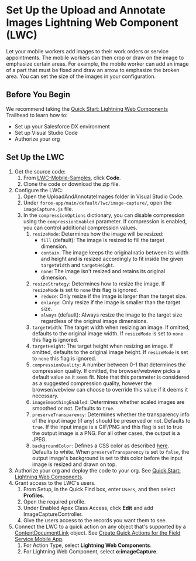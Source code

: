 # Set Up the Upload and Annotate Images Lightning Web Component (LWC)

Let your mobile workers add images to their work orders or service appointments. The mobile workers can then crop or draw on the image to emphasize certain areas. For example, the mobile worker can add an image of a part that must be fixed and draw an arrow to emphasize the broken area. You can set the size of the images in your configuration.

## Before You Begin

We recommend taking the [Quick Start: Lightning Web Components](https://trailhead.salesforce.com/content/learn/projects/quick-start-lightning-web-components) Trailhead to learn how to:

- Set up your Salesforce DX environment
- Set up Visual Studio Code
- Authorize your org

## Set Up the LWC

1. Get the source code:
   1. From [LWC-Mobile-Samples](https://github.com/forcedotcom/LWC-Mobile-Samples), click **Code**.
   2. Clone the code or download the zip file.
2. Configure the LWC:
   1. Open the UploadAndAnnotateImages folder in Visual Studio Code.
   2. Under `force-app/main/default/lwc/image-capture/`, open the `imageCapture.js` file.
   3. In the `compressionOptions` dictionary, you can disable compression using the `compressionEnabled` parameter. If compression is enabled, you can control additional compression values.
      1. `resizeMode`: Determines how the image will be resized:
         - `fill` (default): The image is resized to fill the target dimension.
         - `contain`: The image keeps the original ratio between its width and height and is resized accordingly to fit inside the given `targetWidth` and `targetHeight`.
         - `none`: The image isn't resized and retains its original dimension.
      2. `resizeStrategy`: Determines how to resize the image. If `resizeMode` is set to `none` this flag is ignored.
         - `reduce`: Only resize if the image is larger than the target size.
         - `enlarge`: Only resize if the image is smaller than the target size.
         - `always` (default): Always resize the image to the target size regardless of the original image dimensions.
      3. `targetWidth`: The target width when resizing an image. If omitted, defaults to the original image width. If `resizeMode` is set to `none` this flag is ignored.
      4. `targetHeight`: The target height when resizing an image. If omitted, defaults to the original image height. If `resizeMode` is set to `none` this flag is ignored.
      5. `compressionQuality`: A number between 0-1 that determines the compression quality. If omitted, the browser/webview picks a default value as it sees fit. Note that this parameter is considered as a suggested compression quality, however the browser/webview can choose to override this value if it deems it necessary.
      6. `imageSmoothingEnabled`: Determines whether scaled images are smoothed or not. Defaults to `true`.
      7. `preserveTransparency`: Determines whether the transparency info of the input image (if any) should be preserved or not. Defaults to `true`. If the input image is a GIF/PNG and this flag is set to true the output image is a PNG. For all other cases, the output is a JPEG.
      8. `backgroundColor`: Defines a CSS color as described [here](https://developer.mozilla.org/en-US/docs/Web/CSS/color_value). Defaults to white. When `preserveTransparency` is set to `false`, the output image's background is set to this color before the input image is resized and drawn on top.
3. Authorize your org and deploy the code to your org. See [Quick Start: Lightning Web Components](https://trailhead.salesforce.com/content/learn/projects/quick-start-lightning-web-components).
4. Grant access to the LWC's users.
   1. From Setup, in the Quick Find box, enter `Users`, and then select **Profiles**.
   2. Open the required profile.
   3. Under Enabled Apex Class Access, click **Edit** and add ImageCaptureController.
   4. Give the users access to the records you want them to see.
5. Connect the LWC to a quick action on any object that's supported by a [ContentDocumentLink](https://developer.salesforce.com/docs/atlas.en-us.object_reference.meta/object_reference/sforce_api_objects_contentdocumentlink.htm#:~:text=Account%2C%20Accreditation%2C%20ActivationTarget,WorkType%2C%20WorkTypeGroup%2C%20WorkTypeGroupMember) object. See [Create Quick Actions for the Field Service Mobile App](https://help.salesforce.com/s/articleView?id=sf.mfs_quick_actions.htm&type=5).
   1. For Action Type, select **Lightning Web Components**.
   2. For Lightning Web Component, select **c:imageCapture**.
